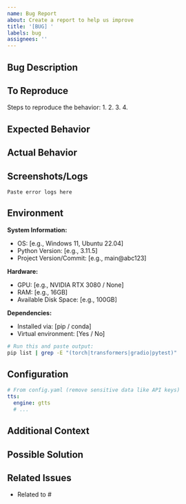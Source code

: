 ```yaml
---
name: Bug Report
about: Create a report to help us improve
title: '[BUG] '
labels: bug
assignees: ''
---
```


## Bug Description
<!-- A clear and concise description of the bug -->


## To Reproduce
Steps to reproduce the behavior:
1. 
2. 
3. 
4. 

## Expected Behavior
<!-- What you expected to happen -->


## Actual Behavior
<!-- What actually happened -->


## Screenshots/Logs
<!-- If applicable, add screenshots or error logs -->

```
Paste error logs here
```

## Environment
**System Information:**
- OS: [e.g., Windows 11, Ubuntu 22.04]
- Python Version: [e.g., 3.11.5]
- Project Version/Commit: [e.g., main@abc123]

**Hardware:**
- GPU: [e.g., NVIDIA RTX 3080 / None]
- RAM: [e.g., 16GB]
- Available Disk Space: [e.g., 100GB]

**Dependencies:**
- Installed via: [pip / conda]
- Virtual environment: [Yes / No]

```bash
# Run this and paste output:
pip list | grep -E "(torch|transformers|gradio|pytest)"
```

## Configuration
<!-- Relevant configuration settings (sanitize any sensitive data) -->

```yaml
# From config.yaml (remove sensitive data like API keys)
tts:
  engine: gtts
  # ...
```

## Additional Context
<!-- Any other context about the problem -->


## Possible Solution
<!-- If you have ideas on how to fix this -->


## Related Issues
<!-- Link any related issues -->

- Related to #

